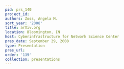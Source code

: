 ```yaml
---
pid: prs_140
project_id: 
authors: Zoss, Angela M.
sort_year: '2008'
title: arXiv.org
location: Bloomington, IN
host: Cyberinfrastructure for Network Science Center
pres_date: September 29, 2008
type: Presentation
pres_url: 
order: '139'
collection: presentations
---
```


